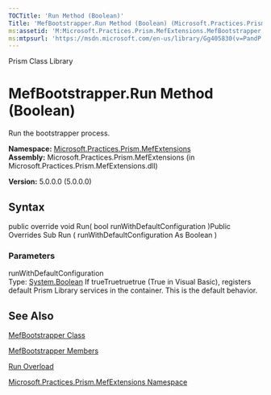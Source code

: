 ```yaml
---
TOCTitle: 'Run Method (Boolean)'
Title: 'MefBootstrapper.Run Method (Boolean) (Microsoft.Practices.Prism.MefExtensions)'
ms:assetid: 'M:Microsoft.Practices.Prism.MefExtensions.MefBootstrapper.Run(System.Boolean)'
ms:mtpsurl: 'https://msdn.microsoft.com/en-us/library/Gg405830(v=PandP.50)'
---
```


Prism Class Library

MefBootstrapper.Run Method (Boolean)
========================================

Run the bootstrapper process.

**Namespace:** [Microsoft.Practices.Prism.MefExtensions](https://msdn.microsoft.com/n:microsoft.practices.prism.mefextensions)
**Assembly:** Microsoft.Practices.Prism.MefExtensions (in Microsoft.Practices.Prism.MefExtensions.dll)

**Version:** 5.0.0.0 (5.0.0.0)

## Syntax


<span id="syntaxToggle"></span>public override void Run( bool runWithDefaultConfiguration )Public Overrides Sub Run ( runWithDefaultConfiguration As Boolean )

### Parameters

runWithDefaultConfiguration  
Type: [System.Boolean](http://msdn2.microsoft.com/en-us/library/a28wyd50)
If trueTruetruetrue (True in Visual Basic), registers default Prism Library services in the container. This is the default behavior.

See Also
--------


[MefBootstrapper Class](https://msdn.microsoft.com/t:microsoft.practices.prism.mefextensions.mefbootstrapper)

[MefBootstrapper Members](https://msdn.microsoft.com/allmembers.t:microsoft.practices.prism.mefextensions.mefbootstrapper)

[Run Overload](https://msdn.microsoft.com/overload:microsoft.practices.prism.mefextensions.mefbootstrapper.run)

[Microsoft.Practices.Prism.MefExtensions Namespace](https://msdn.microsoft.com/n:microsoft.practices.prism.mefextensions)
